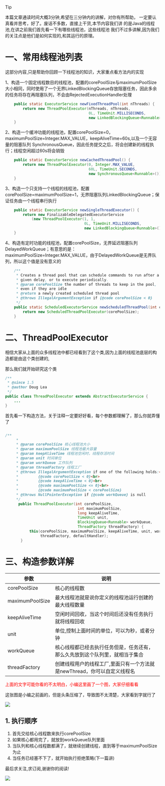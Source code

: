 > [!TIP]
> 本篇文章通读时间大概3分钟,希望在三分钟内的讲解，对你有所帮助，
> 一定要认真看并思考，好了。废话不多数，直接上干货,本节内容我们讲
> 的是Java的线程池,在讲之前我们首先看一下有哪些线程池，这些线程池
> 我们不过多讲解,因为我们的关注点是他们是如何实现的,和其运行的原理。


# 一、常用线程池列表

这部分内容,只是帮助你回顾一下线程池的知识，大家重点看方法内的实现

1、构造一个固定线程数目的线程池，配置的corePoolSize与maximumPoolSize大小相同，同时使用了一个无界LinkedBlockingQueue存放阻塞任务，因此多余的任务将存在再阻塞队列，不会由RejectedExecutionHandler处理

```java
    public static ExecutorService newFixedThreadPool(int nThreads) {
        return new ThreadPoolExecutor(nThreads, nThreads,
                                      0L, TimeUnit.MILLISECONDS,
                                      new LinkedBlockingQueue<Runnable>());
    }
```

2、构造一个缓冲功能的线程池，配置corePoolSize=0，maximumPoolSize=Integer.MAX_VALUE，keepAliveTime=60s,以及一个无容量的阻塞队列 SynchronousQueue，因此任务提交之后，将会创建新的线程执行；线程空闲超过60s将会销毁
```java
    public static ExecutorService newCachedThreadPool() {
        return new ThreadPoolExecutor(0, Integer.MAX_VALUE,
                                      60L, TimeUnit.SECONDS,
                                      new SynchronousQueue<Runnable>());
    }
```

3、构造一个只支持一个线程的线程池，配置corePoolSize=maximumPoolSize=1，无界阻塞队列LinkedBlockingQueue；保证任务由一个线程串行执行
```java
    public static ExecutorService newSingleThreadExecutor() {
        return new FinalizableDelegatedExecutorService
            (new ThreadPoolExecutor(1, 1,
                                    0L, TimeUnit.MILLISECONDS,
                                    new LinkedBlockingQueue<Runnable>()));
    }
```

4、构造有定时功能的线程池，配置corePoolSize，无界延迟阻塞队列DelayedWorkQueue；有意思的是：maximumPoolSize=Integer.MAX_VALUE，由于DelayedWorkQueue是无界队列，所以这个值是没有意义的

```java
    /**
     * Creates a thread pool that can schedule commands to run after a
     * given delay, or to execute periodically.
     * @param corePoolSize the number of threads to keep in the pool,
     * even if they are idle
     * @return a newly created scheduled thread pool
     * @throws IllegalArgumentException if {@code corePoolSize < 0}
     */
    public static ScheduledExecutorService newScheduledThreadPool(int corePoolSize) {
        return new ScheduledThreadPoolExecutor(corePoolSize);
    }

```


# 二、ThreadPoolExecutor

相信大家从上面的众多线程池中都已经看到了这个类,因为上面的线程池底层的构造都是由这个类创建的,

那么我们就开始研究这个类

```java
/**
 * @since 1.5
 * @author Doug Lea
 */
public class ThreadPoolExecutor extends AbstractExecutorService {
	...
}
```

首先看一下构造方法，关于注释一定要好好看，每个参数都理解了，那么你就弄懂了

```java

/**
     *
     * @param corePoolSize 核心线程池大小
     * @param maximumPoolSize 线程池最大容量
     * @param keepAliveTime 线程池空闲时，线程存活时间
     * @param unit 时间单位
     * @param workQueue 工作队列
	 * @param threadFactory 线程工厂
     * @throws IllegalArgumentException if one of the following holds:<br>
     *         {@code corePoolSize < 0}<br>
     *         {@code keepAliveTime < 0}<br>
     *         {@code maximumPoolSize <= 0}<br>
     *         {@code maximumPoolSize < corePoolSize}
     * @throws NullPointerException if {@code workQueue} is null
     */
      public ThreadPoolExecutor(int corePoolSize,
                                 int maximumPoolSize,
                                 long keepAliveTime,
                                 TimeUnit unit,
                                 BlockingQueue<Runnable> workQueue,
                                 ThreadFactory threadFactory) {
           this(corePoolSize, maximumPoolSize, keepAliveTime, unit, workQueue,
                threadFactory, defaultHandler);
       }
```


# 三、构造参数详解

| 参数            | 说明                                                         |
| --------------- | ------------------------------------------------------------ |
| corePoolSize    | 核心的线程数                                                 |
| maximumPoolSize | 最大线程池就是说你定义的线程池运行创建的最大线程数量         |
| keepAliveTime   | 空闲时间回收，当这个时间后还没有任务执行就将线程回收         |
| unit            | 单位,控制上面时间的单位，可以为秒，或者分钟                  |
| workQueue       | 核心线程都已经去执行任务但是，任务还有，那么久先放到这个队列里，就相当于集合 |
| threadFactory   | 创建线程用户的线程工厂,里面只有一个方法就是newThread，你可以自定义线程名 |

<font color=red>上面的文字可能你看的不太明白，小编这里画了一个图，大家仔细看看 </font>

这张图是小编之前画的，但是头条压缩了，导致图不太清楚，大家看到字就行了

![](http://p3.pstatp.com/large/pgc-image/1527861418069d8804f8a08)

## 1. 执行顺序

1. 首先交给核心线程数来执行corePoolSize
2. 如果核心都用完了，就放到workQueue队列里面
3. 当队列和核心线程数都满了，就继续创建线程，直到等于maximumPoolSize为止
4. 当任务已经塞不下了，就开始执行拒绝策略(下一篇讲)


最后求关注,求订阅,谢谢你的阅读!


![](https://img.springlearn.cn/blog/learn_1589360371000.png)

